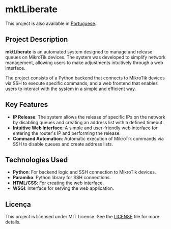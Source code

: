 # mktLiberate

This project is also available in [Portuguese](README-pt.md).

## Project Description

**mktLiberate** is an automated system designed to manage and release queues on MikroTik devices. The system was developed to simplify network management, allowing users to make adjustments intuitively through a web interface.

The project consists of a Python backend that connects to MikroTik devices via SSH to execute specific commands, and a web frontend that enables users to interact with the system in a simple and efficient way.

## Key Features

- **IP Release**: The system allows the release of specific IPs on the network by disabling queues and creating an address list with a defined timeout.
- **Intuitive Web Interface**: A simple and user-friendly web interface for entering the router's IP and performing the release.
- **Command Automation**: Automatic execution of MikroTik commands via SSH to disable queues and create address lists.

## Technologies Used

- **Python**: For backend logic and SSH connection to MikroTik devices.
- **Paramiko**: Python library for SSH connections.
- **HTML/CSS**: For creating the web interface.
- **WSGI**: Interface for serving the web application.

## Licença

This project is licensed under MIT License. See the [LICENSE](LICENSE) file for more details.
